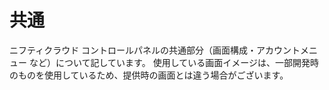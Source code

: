 # 共通
ニフティクラウド コントロールパネルの共通部分（画面構成・アカウントメニュー など）について記しています。
使用している画面イメージは、一部開発時のものを使用しているため、提供時の画面とは違う場合がございます。

<!--
## 画面構成
* [画面構成](control-panel-overview.md)

## アカウントメニュー
* サービス申し込み
* サービス解除
* アクティビティログ
* 料金明細

### ライセンス管理
* 一覧
* 操作

### 障害・お知らせ通知
* 一覧
* 操作

### アカウント管理
* 一覧
* 詳細
* 認証キー
* マルチアカウント作成
* マルチアカウント操作
* パターン認証
-->
